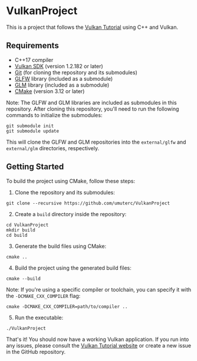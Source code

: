 # VulkanProject

This is a project that follows the [Vulkan Tutorial](https://vulkan-tutorial.com) using C++ and Vulkan.

## Requirements

- C++17 compiler
- [Vulkan SDK](https://vulkan.lunarg.com/sdk/home) (version 1.2.182 or later)
- [Git](https://git-scm.com/) (for cloning the repository and its submodules)
- [GLFW](https://www.glfw.org/) library (included as a submodule)
- [GLM](https://glm.g-truc.net/) library (included as a submodule)
- [CMake](https://cmake.org/) (version 3.12 or later)

Note: The GLFW and GLM libraries are included as submodules in this repository. After cloning this repository, you'll need to run the following commands to initialize the submodules:

```
git submodule init
git submodule update
```

This will clone the GLFW and GLM repositories into the `external/glfw` and `external/glm` directories, respectively.

## Getting Started

To build the project using CMake, follow these steps:

1. Clone the repository and its submodules:
```
git clone --recursive https://github.com/umuterc/VulkanProject
```
2. Create a `build` directory inside the repository: 
``` 
cd VulkanProject
mkdir build
cd build
```
3. Generate the build files using CMake: 
``` 
cmake ..
```
4. Build the project using the generated build files:
```
cmake --build
```
Note: If you're using a specific compiler or toolchain, you can specify it with the `-DCMAKE_CXX_COMPILER` flag:
```
cmake -DCMAKE_CXX_COMPILER=path/to/compiler ..
```
5. Run the executable:
```
./VulkanProject
```

That's it! You should now have a working Vulkan application. If you run into any issues, please consult the [Vulkan Tutorial website](https://vulkan-tutorial.com/) or create a new issue in the GitHub repository.



